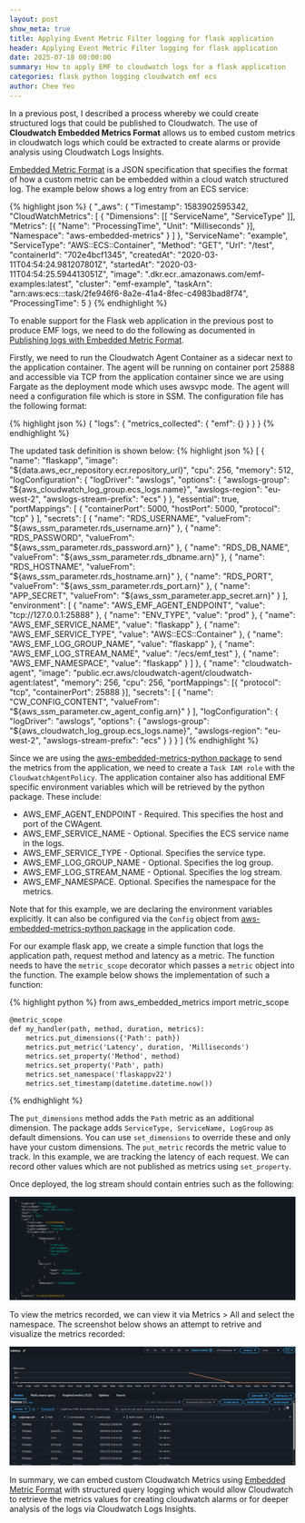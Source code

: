 ```yaml
---
layout: post
show_meta: true
title: Applying Event Metric Filter logging for flask application 
header: Applying Event Metric Filter logging for flask application 
date: 2025-07-18 00:00:00
summary: How to apply EMF to cloudwatch logs for a flask application
categories: flask python logging cloudwatch emf ecs
author: Chee Yeo
---
```

[Embedded Metric Format]: https://docs.aws.amazon.com/AmazonCloudWatch/latest/monitoring/CloudWatch_Embedded_Metric_Format_Specification.html

[Publishing logs with Embedded Metric Format]: https://docs.aws.amazon.com/AmazonCloudWatch/latest/monitoring/CloudWatch_Embedded_Metric_Format_Generation.html

[aws-embedded-metrics-python package]: https://github.com/awslabs/aws-embedded-metrics-python

In a previous post, I described a process whereby we could create structured logs that could be published to Cloudwatch. The use of **Cloudwatch Embedded Metrics Format** allows us to embed custom metrics in cloudwatch logs which could be extracted to create alarms or provide analysis using Cloudwatch Logs Insights.

[Embedded Metric Format] is a JSON specification that specifies the format of how a custom metric can be embedded within a cloud watch structured log. The example below shows a log entry from an ECS service:

{% highlight json %}
{
  "_aws": {
    "Timestamp": 1583902595342,
    "CloudWatchMetrics": [
      {
        "Dimensions": [[ "ServiceName", "ServiceType" ]],
        "Metrics": [{ "Name": "ProcessingTime", "Unit": "Milliseconds" }],
        "Namespace": "aws-embedded-metrics"
      }
    ]
  },
  "ServiceName": "example",
  "ServiceType": "AWS::ECS::Container",
  "Method": "GET",
  "Url": "/test",
  "containerId": "702e4bcf1345",
  "createdAt": "2020-03-11T04:54:24.981207801Z",
  "startedAt": "2020-03-11T04:54:25.594413051Z",
  "image": "<account-id>.dkr.ecr.<region>.amazonaws.com/emf-examples:latest",
  "cluster": "emf-example",
  "taskArn": "arn:aws:ecs:<region>:<account-id>:task/2fe946f6-8a2e-41a4-8fec-c4983bad8f74",
  "ProcessingTime": 5
}
{% endhighlight %}

To enable support for the Flask web application in the previous post to produce EMF logs, we need to do the following as documented in [Publishing logs with Embedded Metric Format].

Firstly, we need to run the Cloudwatch Agent Container as a sidecar next to the application container. The agent will be running on container port 25888 and accessible via TCP from the application container since we are using Fargate as the deployment mode which uses awsvpc mode. The agent will need a configuration file which is store in SSM. The configuration file has the following format:

{% highlight json %}
{
  "logs": {
    "metrics_collected": {
      "emf": {}
    }
  }
}
{% endhighlight %}

The updated task definition is shown below:
{% highlight json %}
[
  {
    "name": "flaskapp",
    "image": "${data.aws_ecr_repository.ecr.repository_url}",
    "cpu": 256,
    "memory": 512,
    "logConfiguration": {
      "logDriver": "awslogs",
      "options": {
        "awslogs-group": "${aws_cloudwatch_log_group.ecs_logs.name}",
        "awslogs-region": "eu-west-2",
        "awslogs-stream-prefix": "ecs"
      }
    },
    "essential": true,
    "portMappings": [
      {
        "containerPort": 5000,
        "hostPort": 5000,
        "protocol": "tcp"
      }
    ],
    "secrets": [
        {
            "name": "RDS_USERNAME",
            "valueFrom": "${aws_ssm_parameter.rds_username.arn}"
        },
                        {
            "name": "RDS_PASSWORD",
            "valueFrom": "${aws_ssm_parameter.rds_password.arn}"
        },
                        {
            "name": "RDS_DB_NAME",
            "valueFrom": "${aws_ssm_parameter.rds_dbname.arn}"
        },
                        {
            "name": "RDS_HOSTNAME",
            "valueFrom": "${aws_ssm_parameter.rds_hostname.arn}"
        },
                        {
            "name": "RDS_PORT",
            "valueFrom": "${aws_ssm_parameter.rds_port.arn}"
        },
                        {
            "name": "APP_SECRET",
            "valueFrom": "${aws_ssm_parameter.app_secret.arn}"
        }
    ],
    "environment": [
      {
        "name": "AWS_EMF_AGENT_ENDPOINT",
        "value": "tcp://127.0.0.1:25888"
      },
      {
        "name": "ENV_TYPE",
        "value": "prod"
      },
      {
        "name": "AWS_EMF_SERVICE_NAME",
        "value": "flaskapp" 
      },
      {
        "name": "AWS_EMF_SERVICE_TYPE",
        "value": "AWS::ECS::Container"
      },
      {
        "name": "AWS_EMF_LOG_GROUP_NAME",
        "value": "flaskapp"
      },
      {
        "name": "AWS_EMF_LOG_STREAM_NAME",
        "value": "/ecs/emf_test"
      },
      {
        "name": "AWS_EMF_NAMESPACE",
        "value": "flaskapp"
      }
    ]
  },
  {
    "name": "cloudwatch-agent",
    "image": "public.ecr.aws/cloudwatch-agent/cloudwatch-agent:latest",
    "memory": 256,
    "cpu": 256,
    "portMappings": [{
        "protocol": "tcp",
        "containerPort": 25888
    }],
    "secrets": [
        {
            "name": "CW_CONFIG_CONTENT",
            "valueFrom": "${aws_ssm_parameter.cw_agent_config.arn}"
        }
    ],
    "logConfiguration": {
        "logDriver": "awslogs",
        "options": {
            "awslogs-group": "${aws_cloudwatch_log_group.ecs_logs.name}",
            "awslogs-region": "eu-west-2",
            "awslogs-stream-prefix": "ecs"
        }
    }
  }
]
{% endhighlight %}

Since we are using the [aws-embedded-metrics-python package] to send the metrics from the application, we need to create a `Task IAM role` with the `CloudwatchAgentPolicy`. The application container also has additional EMF specific environment variables which will be retrieved by the python package. These include:

* AWS_EMF_AGENT_ENDPOINT - Required. This specifies the host and port of the CWAgent.
* AWS_EMF_SERVICE_NAME - Optional. Specifies the ECS service name in the logs.
* AWS_EMF_SERVICE_TYPE - Optional. Specifies the service type. 
* AWS_EMF_LOG_GROUP_NAME - Optional. Specifies the log group.
* AWS_EMF_LOG_STREAM_NAME - Optional. Specifies the log stream.
* AWS_EMF_NAMESPACE. Optional. Specifies the namespace for the metrics.

Note that for this example, we are declaring the environment variables explicitly. It can also be configured via the `Config` object from [aws-embedded-metrics-python package] in the application code.

For our example flask app, we create a simple function that logs the application path, request method and latency as a metric. The function needs to have the `metric_scope` decorator which passes a `metric` object into the function. The example below shows the implementation of such a function:

{% highlight python %}
    from aws_embedded_metrics import metric_scope

    @metric_scope
    def my_handler(path, method, duration, metrics):
        metrics.put_dimensions({'Path': path})
        metrics.put_metric('Latency', duration, 'Milliseconds')
        metrics.set_property('Method', method)
        metrics.set_property('Path', path)
        metrics.set_namespace('flaskappv22')
        metrics.set_timestamp(datetime.datetime.now())
{% endhighlight %}

The `put_dimensions` method adds the `Path` metric as an additional dimension. The package adds `ServiceType, ServiceName, LogGroup` as default dimensions. You can use `set_dimensions` to override these and only have your custom dimensions. The `put_metric` records the metric value to track. In this example, we are tracking the latency of each request. We can record other values which are not published as metrics using `set_property`.

Once deployed, the log stream should contain entries such as the following:

![EMF Log stream entry](/assets/img/flask/emf/emf_stream.png)

To view the metrics recorded, we can view it via Metrics > All and select the namespace. The screenshot below shows an attempt to retrive and visualize the metrics recorded:

![Cloudwatch Metrics](/assets/img/flask/emf/emf_metrics.png)

In summary, we can embed custom Cloudwatch Metrics using [Embedded Metric Format] with structured query logging which would allow Cloudwatch to retrieve the metrics values for creating cloudwatch alarms or for deeper analysis of the logs via Cloudwatch Logs Insights.
